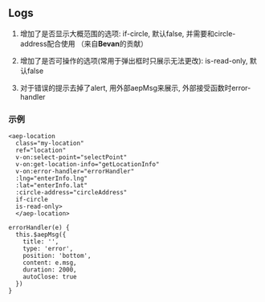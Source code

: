 ## Logs

1. 增加了是否显示大概范围的选项: if-circle, 默认false, 并需要和circle-address配合使用 （来自**Bevan**的贡献）  

2. 增加了是否可操作的选项(常用于弹出框时只展示无法更改): is-read-only, 默认false  
   
3. 对于错误的提示去掉了alert, 用外部aepMsg来展示, 外部接受函数时error-handler  

### 示例  

```
<aep-location 
  class="my-location" 
  ref="location" 
  v-on:select-point="selectPoint"
  v-on:get-location-info="getLocationInfo"
  v-on:error-handler="errorHandler"
  :lng="enterInfo.lng" 
  :lat="enterInfo.lat"
  :circle-address="circleAddress" 
  if-circle
  is-read-only>
  </aep-location>
```  

```
errorHandler(e) {
  this.$aepMsg({
    title: '',
    type: 'error',
    position: 'bottom',
    content: e.msg,
    duration: 2000,
    autoClose: true
  })
}
```
